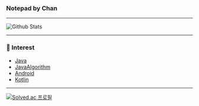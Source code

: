 ### Notepad by Chan

---
![Github Stats](https://github-readme-stats.vercel.app/api?username=oxix97&show_icons=true) <br>

---
### 🤔 Interest 

- [Java](https://github.com/oxix97/Java)
- [JavaAlgorithm](https://github.com/oxix97/Algorithm)
- [Android](https://github.com/oxix97/Android_Study)
- [Kotlin](https://github.com/oxix97/Kotlin)
---

[![Solved.ac
프로필](http://mazassumnida.wtf/api/v2/generate_badge?boj={Chan})](https://solved.ac/{Chan})


